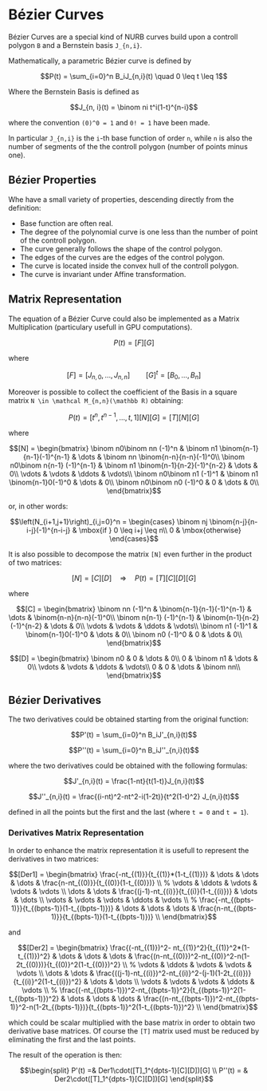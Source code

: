 # Bézier Curves

Bézier Curves are a special kind of NURB curves build upon a controll polygon ``B`` and a Bernstein basis ``J_{n,i}``.

Mathematically, a parametric Bézier curve is defined by

```math
P(t) = \sum_{i=0}^n B_iJ_{n,i}(t) \quad 0 \leq t \leq 1
```

Where the Bernstein Basis is defined as

```math
J_{n, i}(t) = \binom ni t^i(1-t)^{n-i}
```

where the convention ``(0)^0 = 1`` and ``0! = 1`` have been made.

In particular ``J_{n,i}`` is the ``i``-th base function of order ``n``, while ``n`` is also the number of segments of the the controll polygon (number of points minus one).

## Bézier Properties

Whe have a small variety of properties, descending directly from the definition:
 - Base function are often real.
 - The degree of the polynomial curve is one less than the number of point of the controll polygon.
 - The curve generally follows the shape of the control polygon.
 - The edges of the curves are the edges of the control polygon.
 - The curve is located inside the convex hull of the controll polygon.
 - The curve is invariant under Affine transformation.

## Matrix Representation

The equation of a Bézier Curve could also be implemented as a Matrix Multiplication (particulary usefull in GPU computations).

```math
P(t) = [F][G]
```

where

```math
[F] = [J_{n,0}, \dots, J_{n, n}]	\qquad	[G]^t = [B_0, \dots, B_n]
```

Moreover is possible to collect the coefficient of the Basis in a square matrix ``N \in \mathcal M_{n,n}(\mathbb R)`` obtaining:

```math
P(t) = [t^n, t^{n-1}, \dots, t, 1] [N] [G] = [T][N][G]
```

where

```math
[N] = \begin{bmatrix}
	\binom n0\binom nn (-1)^n & \binom n1 \binom{n-1}{n-1}(-1)^{n-1} & \dots & \binom nn \binom{n-n}{n-n}(-1)^0\\
	\binom n0\binom n{n-1} (-1)^{n-1} & \binom n1 \binom{n-1}{n-2}(-1)^{n-2} & \dots & 0\\
	\vdots & \vdots & \ddots & \vdots\\
	\binom n0\binom n1 (-1)^1 & \binom n1 \binom{n-1}0(-1)^0 & \dots & 0\\
	\binom n0\binom n0 (-1)^0 & 0 & \dots & 0\\
\end{bmatrix}
```
or, in other words:
```math
\left(N_{i+1,j+1}\right)_{i,j=0}^n = \begin{cases}
	\binom nj \binom{n-j}{n-i-j}(-1)^{n-i-j}	&	\mbox{if } 0 \leq i+j \leq n\\
	0											&	\mbox{otherwise}
\end{cases}
``` 

It is also possible to decompose the matrix ``[N]`` even further in the product of two matrices:

```math
[N] = [C][D] \quad \Rightarrow \quad P(t) = [T][C][D][G]
```

where

```math
[C] = \begin{bmatrix}
	\binom nn (-1)^n & \binom{n-1}{n-1}(-1)^{n-1} & \dots & \binom{n-n}{n-n}(-1)^0\\
	\binom n{n-1} (-1)^{n-1} & \binom{n-1}{n-2}(-1)^{n-2} & \dots & 0\\
	\vdots & \vdots & \ddots & \vdots\\
	\binom n1 (-1)^1 & \binom{n-1}0(-1)^0 & \dots & 0\\
	\binom n0 (-1)^0 & 0 & \dots & 0\\
\end{bmatrix}
```

```math
[D] = \begin{bmatrix}
	\binom n0 & 0 & \dots & 0\\
	0 & \binom n1 & \dots & 0\\
	\vdots & \vdots & \ddots & \vdots\\
	0 & 0 & \dots & \binom nn\\
\end{bmatrix}
```

## Bézier Derivatives

The two derivatives could be obtained starting from the original function:

```math
P'(t) = \sum_{i=0}^n B_iJ'_{n,i}(t)
```
```math
P''(t) = \sum_{i=0}^n B_iJ''_{n,i}(t)
```

where the two derivatives could be obtained with the following formulas:

```math
J'_{n,i}(t) = \frac{1-nt}{t(1-t)}J_{n,i}(t)
```
```math
J''_{n,i}(t) = \frac{(i-nt)^2-nt^2-i(1-2t)}{t^2(1-t)^2} J_{n,i}(t)
```
defined in all the points but the first and the last (where ``t = 0`` and ``t = 1``).

### Derivatives Matrix Representation

In order to enhance the matrix representation it is usefull to represent the derivatives in two matrices:
```math
[Der1] = \begin{bmatrix}
	\frac{-nt_{(1)}}{t_{(1)}*(1-t_{(1)})}	&	\dots	&	\dots	&	\dots	&	\frac{n-nt_{(0)}}{t_{(0)}(1-t_{(0)})}	\\
%
	\vdots	&	\ddots	&					\vdots						&	\vdots	&	\vdots	\\
	\dots	&	\dots	&	\frac{(j-1)-nt_{(i)}}{t_{(i)}(1-t_{(i)})}	&	\dots	&	\dots	\\
	\vdots	&	\vdots	&					\vdots						&	\ddots	&	\vdots	\\
%
	\frac{-nt_{(bpts-1)}}{t_{(bpts-1)}(1-t_{(bpts-1)})}	&	\dots	&	\dots	&	\dots	&	\frac{n-nt_{(bpts-1)}}{t_{(bpts-1)}(1-t_{(bpts-1)})} \\
\end{bmatrix}
```
and
```math
[Der2] = \begin{bmatrix}
	\frac{(-nt_{(1)})^2- nt_{(1)}^2}{t_{(1)}^2*(1-t_{(1)})^2}	&	\dots	&	\dots	&	\dots	&	\frac{(n-nt_{(0)})^2-nt_{(0)}^2-n(1-2t_{(0)})}{t_{(0)}^2(1-t_{(0)})^2}	\\
%
	\vdots	&	\ddots	&									\vdots											&	\vdots	&	\vdots	\\
	\dots	&	\dots	&	\frac{((j-1)-nt_{(i)})^2-nt_{(i)}^2-(j-1)(1-2t_{(i)})}{t_{(i)}^2(1-t_{(i)})^2}	&	\dots	&	\dots	\\
	\vdots	&	\vdots	&									\vdots											&	\ddots	&	\vdots	\\
%
	\frac{(-nt_{(bpts-1)})^2-nt_{(bpts-1)}^2}{t_{(bpts-1)}^2(1-t_{(bpts-1)})^2}	&	\dots	&	\dots	&	\dots	&	\frac{(n-nt_{(bpts-1)})^2-nt_{(bpts-1)}^2-n(1-2t_{(bpts-1)})}{t_{(bpts-1)}^2(1-t_{(bpts-1)})^2} \\
\end{bmatrix}
```

which could be scalar multiplied with the base matrix in order to obtain two derivative base matrices.
Of course the ``[T]`` matrix used must be reduced by eliminating the first and the last points.

The result of the operation is then:

```math
\begin{split}
	P'(t) =& 	Der1\cdot([T]_1^{dpts-1}[C][D])[G] \\
	P''(t) = &	Der2\cdot([T]_1^{dpts-1}[C][D])[G]
\end{split}
```




